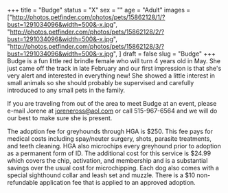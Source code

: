 +++
title = "Budge"
status = "X"
sex = ""
age = "Adult"
images = ["http://photos.petfinder.com/photos/pets/15862128/1/?bust=1291034096&width=500&-x.jpg",
"http://photos.petfinder.com/photos/pets/15862128/2/?bust=1291034096&width=500&-x.jpg",
"http://photos.petfinder.com/photos/pets/15862128/3/?bust=1291034096&width=500&-x.jpg",
]
draft = false
slug = "Budge"
+++
Budge is a fun little red brindle female who will turn 4 years old in May.  She just came off the track in late February and our first impression is that she's very alert and interested in everything new!  She showed a little interest in small animals so she should probably be supervised and carefully introduced to any small pets in the family.


  If you are traveling from out of the area to meet Budge at an event, please e-mail Jorene at joreneross@aol.com or call 515-967-6564 and we will do our best to make sure she is present.

The adoption fee for greyhounds through HGA is $250. This fee pays for medical costs including spay/neuter surgery, shots, parasite treatments, and teeth cleaning.  HGA also microchips every greyhound prior to adoption as a permanent form of ID.  The additional cost for this service is $24.99 which covers the chip, activation, and membership and is a substantial savings over the usual cost for microchipping.  Each dog also comes with a special sighthound collar and leash set and muzzle. There is a $10 non-refundable application fee that is applied to an approved adoption.
